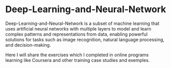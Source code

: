 # Deep-Learning-and-Neural-Network
Deep-Learning-and-Neural-Network is a subset of machine learning that uses artificial neural networks with multiple layers to model and learn complex patterns and representations from data, enabling powerful solutions for tasks such as image recognition, natural language processing, and decision-making.

Here I will share the exercises which I completed in online programs learning like Coursera and other training case studies and exemples.
